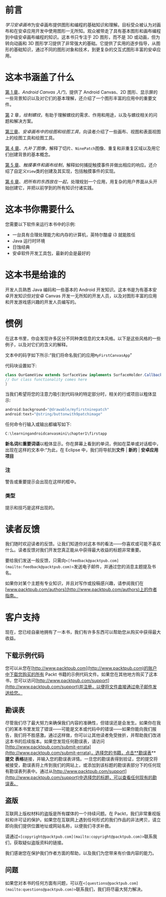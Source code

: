 # 前言

*学习安卓画布*为安卓画布提供图形和编程的基础知识和理解。目标受众被认为对画布和在安卓应用开发中使用图形一无所知。观众被带走了具有基本图形和画布编程到中级安卓画布编程的知识。这本书只专注于 2D 图形，而不是 3D 或动画，但为转向动画和 3D 图形学习提供了非常强大的基础。它提供了实用的逐步指导，从图形的基础知识，通过不同的图形对象和技术，到更复杂的交互式图形丰富的安卓应用。

# 这本书涵盖了什么

[第 1 章](1.html "Chapter 1. Getting Started with Android Canvas")、*Android Canvas 入门*，提供了 Android Canvas、2D 图形、显示屏的一些背景知识以及对它们的基本理解，还介绍了一个图形丰富的应用中的重要文件。

[第](2.html "Chapter 2. Drawing Threads") 2 章，*绘制螺纹*，有助于理解螺纹的需求、作用和用途，以及与螺纹相关的问题和解决方案。

[第三章](3.html "Chapter 3. Drawing and Drawables in Android Canvas")、*安卓画布中的绘图和绘图工具*，向读者介绍了一些画布、视图和表面视图上的绘图工具和绘图工具。

[第 4 章](4.html "Chapter 4. NinePatch Images")、*九补丁图像*，解释了切片、`NinePatch`图像、重复和非重复区域以及用它们创建背景的基本概念。

[第 5 章](5.html "Chapter 5. Touch Events and Drawing on Canvas")、*触摸事件和画布绘制*，解释如何捕捉触摸事件并做出相应的响应。还介绍了自定义`View`类的创建及其实现，包括触摸事件的实现。

[第 6 章](6.html "Chapter 6. Putting it All Together")、*把所有的东西放在一起*，处理规划一个应用，用复杂的用户界面从头开始创建它，并把以前学到的所有知识付诸实践。

# 这本书你需要什么

您需要以下软件来运行本书中的示例:

*   一台具有合理处理能力和内存的计算机，英特尔酷睿 i3 就能胜任
*   Java 运行时环境
*   日蚀经典
*   安卓软件开发工具包，最新的会是最好的

# 这本书是给谁的

开发人员熟悉 Java 编码和一些基本的 Android 开发知识。这本书是为有基本安卓开发知识但对安卓 Canvas 开发一无所知的开发人员，以及对图形丰富的应用和开发游戏感兴趣的开发人员编写的。

# 惯例

在这本书里，你会发现许多区分不同种类信息的文本风格。以下是这些风格的一些例子，以及对它们的含义的解释。

文本中的码字如下所示:“我们将命名我们的应用`MyFirstCanvasApp`”

代码块设置如下:

```java
class OurGameView extends SurfaceView implements SurfaceHolder.Callback {
// Our class functionality comes here
}
```

当我们希望将您的注意力吸引到代码块的特定部分时，相关的行或项目以粗体显示:

```java
android:background="@drawable/myfirstninepatch"
android:text="@string/buttonwith9patchimage"

```

任何命令行输入或输出都编写如下:

```java
C:\learningandroidcanvasmini\chapter1\firstapp

```

**新名词**和**重要词语**以粗体显示。你在屏幕上看到的单词，例如在菜单或对话框中，出现在这样的文本中:“为此，在 Eclipse 中，我们将导航到**文件** | **新的** | **安卓应用项目**

### 注

警告或重要提示会出现在这样的框中。

### 类型

提示和技巧是这样出现的。

# 读者反馈

我们随时欢迎读者的反馈。让我们知道你对这本书的看法——你喜欢或可能不喜欢什么。读者反馈对我们开发您真正能从中获得最大收益的标题非常重要。

要给我们发送一般反馈，只需向`<[feedback@packtpub.com](mailto:feedback@packtpub.com)>`发送电子邮件，并通过您的消息主题提及书名。

如果你对某个主题有专业知识，并且对写作或投稿感兴趣，请参阅我们在[www.packtpub.com/authors](http://www.packtpub.com/authors)上的作者指南。

# 客户支持

现在，您已经自豪地拥有了一本书，我们有许多东西可以帮助您从购买中获得最大收益。

## 下载示例代码

您可以从您在[http://www.packtpub.com](http://www.packtpub.com)的账户中下载您购买的所有 Packt 书籍的示例代码文件。如果您在其他地方购买了这本书，您可以访问[http://www.packtpub.com/support](http://www.packtpub.com/support)并注册，以便将文件直接通过电子邮件发送给您。

## 勘误表

尽管我们尽了最大努力来确保我们内容的准确性，但错误还是会发生。如果你在我们的某本书里发现了错误——可能是文本或代码中的错误——如果你能向我们报告，我们将不胜感激。通过这样做，你可以让其他读者免受挫折，并帮助我们改进这本书的后续版本。如果您发现任何勘误表，请访问[http://www.packtpub.com/submit-errata](http://www.packtpub.com/submit-errata)，选择您的书籍，点击**勘误表** **提交** **表格**链接，并输入您的勘误表详情。一旦您的勘误表得到验证，您的提交将被接受，勘误表将上传到我们的网站上，或添加到该标题的勘误表部分下的任何现有勘误表列表中。通过从[http://www.packtpub.com/support](http://www.packtpub.com/support)中选择您的标题，可以查看任何现有的勘误表。

## 盗版

互联网上版权材料的盗版是所有媒体的一个持续问题。在 Packt，我们非常重视版权和许可证的保护。如果您在互联网上遇到任何形式的我们作品的非法拷贝，请立即向我们提供位置地址或网站名称，以便我们寻求补救。

请通过`<[copyright@packtpub.com](mailto:copyright@packtpub.com)>`联系我们，获取疑似盗版资料的链接。

我们感谢您在保护我们作者方面的帮助，以及我们为您带来有价值内容的能力。

## 问题

如果您对本书的任何方面有问题，可以在`<[questions@packtpub.com](mailto:questions@packtpub.com)>`联系我们，我们将尽最大努力解决。